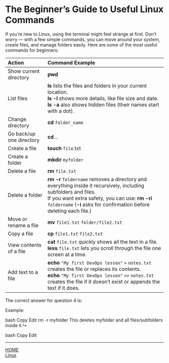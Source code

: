# The Beginner’s Guide to Useful Linux Commands

If you’re new to Linux, using the terminal might feel strange at first. Don’t worry — with a 
few simple commands, you can move around your system, create files, and manage folders easily. Here are some of the most useful commands for beginners:

|Action                     |Command Example                |
|:--------------------------|:------------------------------|
|Show current directory     |**pwd**                            |
|List files                 |**ls** lists the files and folders in your current location.<br>**ls -l** shows more details, like file size and date.<br>**ls -a** also shows hidden files (their names start with a dot).|
|Change directory           |**cd** `folder_name`                 |
|Go back/up one directory   |**cd** ..                          |
|Create a file              |**touch** `file`.txt                 |
|Create a folder            |**mkdir** `myfolder`                 |
|Delete a file              |**rm** `file.txt `                   |
|Delete a folder            |**rm -r** `foldername`  removes a directory and everything inside it recursively, including subfolders and files.<br>If you want extra safety, you can use: **rm -ri** `foldername` (**-i** asks for confirmation before deleting each file.)|
|Move or rename a file      |**mv** `file1.txt` `folder/file2.txt`  |
|Copy a file                |**cp** `file1.txt` `file2.txt`         |
|View contents of a file    |**cat** `file.txt` quickly shows all the text in a file.<br>**less** `file.txt`  lets you scroll through the file one screen at a time.|
| Add text to a file       | **echo** `"My first DevOps lesson"` `>` `notes.txt` creates the file or replaces its contents.<br>**echo** `"My first DevOps lesson"` `>>` `notes.txt` creates the file if it doesn’t exist or appends the text if it does. |

The correct answer for question 4 is:



Example:

bash
Copy
Edit
rm -r myfolder
This deletes myfolder and all files/subfolders inside it.↳




bash
Copy
Edit



---


[HOME](./../../../README.md)\
[Linux](./../tutorials.md)